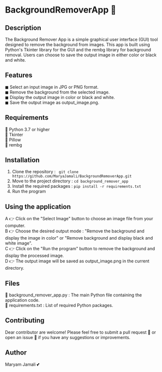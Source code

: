 # BackgroundRemoverApp 💞
## Description
The Background Remover App is a simple graphical user interface (GUI) tool designed to remove the background from images. This app is built using Python's Tkinter library for the GUI and the rembg library for background removal. Users can choose to save the output image in either color or black and white.
## Features
◼ Select an input image in JPG or PNG format.<br>
◼ Remove the background from the selected image.<br>
◼ Display the output image in color or black and white.<br>
◼ Save the output image as output_image.png.<br>
## Requirements
🔘 Python 3.7 or higher<br>
🔘 Tkinter<br>
🔘 Pillow<br>
🔘 rembg<br>
## Installation
1. Clone the repository : ``` git clone https://github.com/MaryaJamali/BackgroundRemoverApp.git```
2. Move to the project directory : ```cd background_remover_app```
3. Install the required packages : ```pip install -r requirements.txt```
4. Run the program
## Using the application
A 👉 Click on the "Select Image" button to choose an image file from your computer.<br>
B 👉 Choose the desired output mode : "Remove the background and display the image in color" or "Remove background and display black and white image".<br>
C 👉 Click on the "Run the program" button to remove the background and display the processed image.<br>
D 👉 The output image will be saved as output_image.png in the current directory.<br>
## Files
🔶 background_remover_app.py : The main Python file containing the application code.<br>
🔶 requirements.txt : List of required Python packages.<br>
## Contributing
Dear contributor are welcome! Please feel free to submit a pull request 💌 or open an issue 📩 if you have any suggestions or improvements.
## Author
Maryam Jamali 💕
